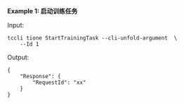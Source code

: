 **Example 1: 启动训练任务**



Input: 

```
tccli tione StartTrainingTask --cli-unfold-argument  \
    --Id 1
```

Output: 
```
{
    "Response": {
        "RequestId": "xx"
    }
}
```

